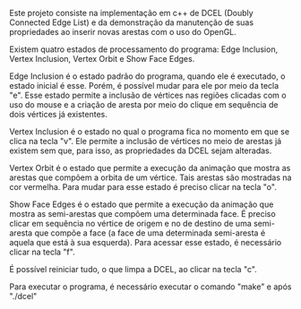 Este projeto consiste na implementação em c++ de DCEL (Doubly Connected Edge List) e da demonstração da manutenção de suas propriedades ao inserir novas arestas com o uso do OpenGL.

Existem quatro estados de processamento do programa: Edge Inclusion, Vertex Inclusion, Vertex Orbit e Show Face Edges. 

Edge Inclusion é o estado padrão do programa, quando ele é executado, o estado inicial é esse. Porém, é possível mudar para ele por meio da tecla "e". Esse estado permite a inclusão de vértices nas regiões clicadas com o uso do mouse e a criação de aresta por meio do clique em sequência de dois vértices já existentes.

Vertex Inclusion é o estado no qual o programa fica no momento em que se clica na tecla "v". Ele permite a inclusão de vértices no meio de arestas já existem sem que, para isso, as propriedades da DCEL sejam alteradas.

Vertex Orbit é o estado que permite a execução da animação que mostra as arestas que compõem a orbita de um vértice. Tais arestas são mostradas na cor vermelha. Para mudar para esse estado é preciso clicar na tecla "o".

Show Face Edges é o estado que permite a execução da animação que mostra as semi-arestas que compõem uma determinada face. É preciso clicar em sequência no vértice de origem e no de destino de uma semi-aresta que compõe a face (a face de uma determinada semi-aresta é aquela que está à sua esquerda). Para acessar esse estado, é necessário clicar na tecla "f".

É possível reiniciar tudo, o que limpa a DCEL, ao clicar na tecla "c".

Para executar o programa, é necessário executar o comando "make" e após "./dcel"